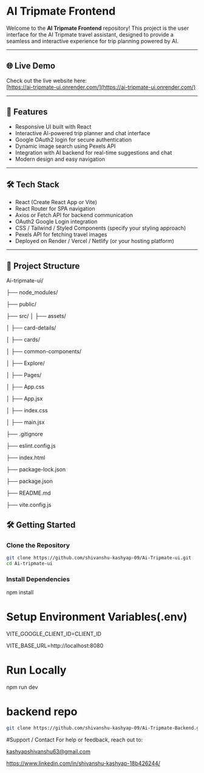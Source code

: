 # AI Tripmate Frontend

Welcome to the **AI Tripmate Frontend** repository! This project is the user interface for the AI Tripmate travel assistant, designed to provide a seamless and interactive experience for trip planning powered by AI.

---

## 🌐 Live Demo

Check out the live website here:  
[https://ai-tripmate-ui.onrender.com/](https://ai-tripmate-ui.onrender.com/)

---

## 🚀 Features

- Responsive UI built with React  
- Interactive AI-powered trip planner and chat interface  
- Google OAuth2 login for secure authentication  
- Dynamic image search using Pexels API  
- Integration with AI backend for real-time suggestions and chat  
- Modern design and easy navigation

---

## 🛠️ Tech Stack

- React (Create React App or Vite)  
- React Router for SPA navigation  
- Axios or Fetch API for backend communication  
- OAuth2 Google Login integration  
- CSS / Tailwind / Styled Components (specify your styling approach)  
- Pexels API for fetching travel images  
- Deployed on Render / Vercel / Netlify (or your hosting platform)

---

## 📁 Project Structure
Ai-tripmate-ui/

├── node_modules/

├── public/

├── src/
│   ├── assets/

│   ├── card-details/

│   ├── cards/

│   ├── common-components/

│   ├── Explore/

│   ├── Pages/

│   ├── App.css

│   ├── App.jsx

│   ├── index.css

│   ├── main.jsx

├── .gitignore

├── eslint.config.js

├── index.html

├── package-lock.json

├── package.json

├── README.md

├── vite.config.js

## 🛠️ Getting Started

### Clone the Repository

```bash
git clone https://github.com/shivanshu-kashyap-09/Ai-Tripmate-ui.git
cd Ai-tripmate-ui
```
### Install Dependencies
npm install

# Setup Environment Variables(.env)
VITE_GOOGLE_CLIENT_ID=CLIENT_ID

VITE_BASE_URL=http://localhost:8080

# Run Locally
npm run dev

# backend repo
```bash
git clone https://github.com/shivanshu-kashyap-09/Ai-Tripmate-Backend.git
```
#Support / Contact
For help or feedback, reach out to:

kashyapshivanshu63@gmail.com

https://www.linkedin.com/in/shivanshu-kashyap-18b426244/


